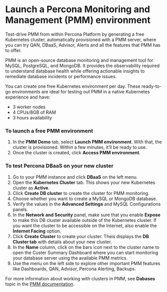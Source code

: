 # Launch a Percona Monitoring and Management (PMM) environment

Test-drive PMM from within Percona Platform by generating a free Kubernetes cluster, automatically provisioned with a PMM server, where you can try QAN, DBaaS, Advisor, Alerts and all the features that PMM has to offer.

PMM is an open-source database monitoring and management tool for MySQL, PostgreSQL, and MongoDB. It provides the observability required to understand database health while offering actionable insights to remediate database incidents or performance issues.  

You can create one free Kubernetes environment per day. These ready-to-go environments are ideal for testing out PMM in a native Kubernetes experience and have:

-  3 worker nodes
-  4 CPUs/8GB of RAM
-  3 hours availability

### To launch a free PMM environment

1. In the **PMM Demo** tab, select **Launch PMM environment**. With that, the cluster is provisioned. Within a few minutes, it’ll be ready to use.
2. Once the cluster is created, click **Access PMM environment**.

### To test Percona DBaaS on your new cluster

1. Go to your PMM instance and click <i class="uil uil-database"></i> **DBaaS** on the left menu.
2. Open the **Kubernetes Cluster** tab. This shows your new Kubernetes cluster as **Active**.
3. Click **Create DB cluster** to create the cluster for PMM monitoring.
4. Choose whether you want to create a MySQL or MongoDB database.
5. Verify the values in  the **Advanced Settings** and MySQL Configurations panels.
6. In the **Network and Security** panel, make sure that you enable **Expose** to make this DB cluster available outside of the Kubernetes cluster. If you want the cluster to be accessible on the Internet, also enable the **Internet Facing** option.
7. Click **Create Cluster** to create your cluster. Theis displays the **DB Cluster tab** with details about your new cluster. 
8.  In the **Name** column, click on the bars icon <i class="uil uil-graph-bar"></i> next to the cluster name to open the Custer Summary Dashboard where you can start monitoring your database server using the available PMM metrics.
9. Use the menu on the left side to explore other important PMM features like Dashboards, QAN, Advisor, Percona Alerting, Backups. 

For more information about working with clusters in PMM, see **Dabases** topic in the [PMM documentation](https://docs.percona.com/percona-monitoring-and-management/dbaas/databases.html).